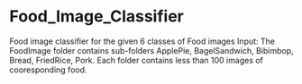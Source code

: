# Food_Image_Classifier
Food image classifier for the given 6 classes of Food images
Input: 
The FoodImage folder contains sub-folders
  ApplePie, 
  BagelSandwich, 
  Bibimbop, 
  Bread, 
  FriedRice, 
  Pork. 
Each folder contains less than 100 images of cooresponding food. 
